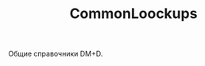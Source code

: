 ﻿---
layout: default
title: CommonLoockups
position: 5
categories: 
tags: 
---

Общие справочники DM+D.

 



 

 

